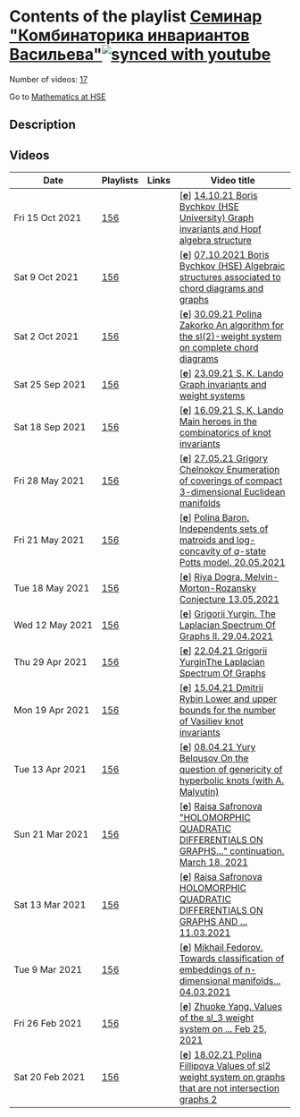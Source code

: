 # Contents of the playlist [Семинар "Комбинаторика инвариантов Васильева"](https://www.youtube.com/playlist?list=PLq3E5oubNNoCvslSyRxSk7hu77WxK9FU4)[![synced with youtube](https://img.shields.io/github/last-commit/mathphysschool/mathphysschool.github.io/autoupdate1?label=synced%20with%20youtube)](#)

Number of videos: [17](#videos)

Go to [Mathematics at HSE](../README.md)

## Description



## Videos

|Date|Playlists|Links|Video title|
|---|---|---|---|
| Fri&nbsp;15&nbsp;Oct&nbsp;2021 | [156](../playlists/156 "Семинар &#34;Комбинаторика инвариантов Васильева&#34;") |  | [[**e**](https://studio.youtube.com/video/j6gmk3c-XmE/edit "Edit")] [14.10.21 Boris Bychkov (HSE University) Graph invariants and Hopf algebra structure](https://www.youtube.com/watch?v=j6gmk3c-XmE&list=PLq3E5oubNNoCvslSyRxSk7hu77WxK9FU4 "Many graph invariants allow an extension to Hopf algebra homomorphisms from the Hopf algebra of graphs to other Hopf algebras, like polynomial ones. Such a homomorphism is uniquely determined by its values on primitive elements in the Hopf algebra of graphs. These values are very simple, since they also are primitive elements, hence linear polynomials. Hence, understanding primitive elements plays a crucial role in understanding polynomial graph invariants. In particular, we will discuss the projection of the Hopf algebra of graphs to its primitive subspace.") |
| Sat&nbsp;9&nbsp;Oct&nbsp;2021 | [156](../playlists/156 "Семинар &#34;Комбинаторика инвариантов Васильева&#34;") |  | [[**e**](https://studio.youtube.com/video/PZKAU3ywsXo/edit "Edit")] [07.10.2021 Boris Bychkov (HSE) Algebraic structures associated to chord diagrams and graphs](https://www.youtube.com/watch?v=PZKAU3ywsXo&list=PLq3E5oubNNoCvslSyRxSk7hu77WxK9FU4 "The chromatic polynomial is multiplicative: its value on a disjoint union of connected graphs is the product of its values on the components. There are many graph invariants possessing this property, which hints that disjoint union can be considered as a multiplication operation on graphs. Moreover, it makes sense to allow adding linear combinations of graphs, and extending multiplication by linearity to linear combinations we obtain an algebra of graphs. Probably even more interesting is the operation of comultiplication on this algebra, which makes it into a Hopf algebra. These algebraic structures and their relationship with 4-term relations will be discussed in the talk.") |
| Sat&nbsp;2&nbsp;Oct&nbsp;2021 | [156](../playlists/156 "Семинар &#34;Комбинаторика инвариантов Васильева&#34;") |  | [[**e**](https://studio.youtube.com/video/IQ9KWgR1LR4/edit "Edit")] [30.09.21 Polina Zakorko An algorithm for the sl(2)-weight system on complete chord diagrams](https://www.youtube.com/watch?v=IQ9KWgR1LR4&list=PLq3E5oubNNoCvslSyRxSk7hu77WxK9FU4 "An algorithm for calculating the values of the sl(2)-weight system&#013;on chord diagrams whose intersection graphs are complete graphs&#013;&#013;A special case of a weight system on chord diagrams is the sl(2)-weight system. In addition to 4-term relations, it satisfies so-called 6-term relations. Algorithms based on the 6-term relations in practice compute only values on chord diagrams of small order and for some simple sequences of diagrams, due to the rapid growth of the number of intermediate chord diagrams. S.K.Lando formulated a conjecture about the form of the values of the sl(2)-weight system on chord diagrams with complete intersection graphs. We suggest a simple inductive algorithm for calculating these values, which is based on calculation of values on very few intermediate chord diagrams. The results agree with the predictions of Lando’s conjecture.") |
| Sat&nbsp;25&nbsp;Sep&nbsp;2021 | [156](../playlists/156 "Семинар &#34;Комбинаторика инвариантов Васильева&#34;") |  | [[**e**](https://studio.youtube.com/video/ue0zuOgQKdk/edit "Edit")] [23.09.21 S. K. Lando Graph invariants and weight systems](https://www.youtube.com/watch?v=ue0zuOgQKdk&list=PLq3E5oubNNoCvslSyRxSk7hu77WxK9FU4 "If a graph invariant satisfies 4-term relations for graphs, then it defines a weight system: a function on chord diagrams satisfying 4-term relations. The converse is not true generically. The talk will present examples of graph invariants satisfying 4-term relations. We will also discuss the weight system associated to the Lie algebra sl(2) and its presumable relationship with graph invariants. This talk is a preparatory one for the next week talk by Polina Zakorko.") |
| Sat&nbsp;18&nbsp;Sep&nbsp;2021 | [156](../playlists/156 "Семинар &#34;Комбинаторика инвариантов Васильева&#34;") |  | [[**e**](https://studio.youtube.com/video/j-H1JmXrkO4/edit "Edit")] [16.09.21 S. K. Lando Main heroes in the combinatorics of knot invariants](https://www.youtube.com/watch?v=j-H1JmXrkO4&list=PLq3E5oubNNoCvslSyRxSk7hu77WxK9FU4 "The talk will be devoted to a description of objects studied by the seminar (knots, graphs, embedded graphs, knot diagrams, delta-matroids, and their invariants) and various relations between them.") |
| Fri&nbsp;28&nbsp;May&nbsp;2021 | [156](../playlists/156 "Семинар &#34;Комбинаторика инвариантов Васильева&#34;") |  | [[**e**](https://studio.youtube.com/video/fW0mlwvb5jk/edit "Edit")] [27.05.21 Grigory Chelnokov Enumeration of coverings of compact 3-dimensional Euclidean manifolds](https://www.youtube.com/watch?v=fW0mlwvb5jk&list=PLq3E5oubNNoCvslSyRxSk7hu77WxK9FU4 "Для компактных 3-мерных евклидовых многообразий G2, G4, G5, G6, B1, B2, получена классификация их  конечнолистных накрытий, а также перечислены классы эквивалентности каждого типа накрытий как функции от числа слоев. Кроме того, для полученных комбинаторных последовательностей выписаны их производящие функции в терминах рядов Дирихле.") |
| Fri&nbsp;21&nbsp;May&nbsp;2021 | [156](../playlists/156 "Семинар &#34;Комбинаторика инвариантов Васильева&#34;") |  | [[**e**](https://studio.youtube.com/video/OkmS7cIOiNQ/edit "Edit")] [Polina Baron. Independents sets of matroids and log-concavity of $q$-state Potts model. 20.05.2021](https://www.youtube.com/watch?v=OkmS7cIOiNQ&list=PLq3E5oubNNoCvslSyRxSk7hu77WxK9FU4) |
| Tue&nbsp;18&nbsp;May&nbsp;2021 | [156](../playlists/156 "Семинар &#34;Комбинаторика инвариантов Васильева&#34;") |  | [[**e**](https://studio.youtube.com/video/om_rfmpwgF0/edit "Edit")] [Riya Dogra, Melvin-Morton-Rozansky Conjecture 13.05.2021](https://www.youtube.com/watch?v=om_rfmpwgF0&list=PLq3E5oubNNoCvslSyRxSk7hu77WxK9FU4) |
| Wed&nbsp;12&nbsp;May&nbsp;2021 | [156](../playlists/156 "Семинар &#34;Комбинаторика инвариантов Васильева&#34;") |  | [[**e**](https://studio.youtube.com/video/lMN34SXmkvw/edit "Edit")] [Grigorii Yurgin. The Laplacian Spectrum Of Graphs II.  29.04.2021](https://www.youtube.com/watch?v=lMN34SXmkvw&list=PLq3E5oubNNoCvslSyRxSk7hu77WxK9FU4) |
| Thu&nbsp;29&nbsp;Apr&nbsp;2021 | [156](../playlists/156 "Семинар &#34;Комбинаторика инвариантов Васильева&#34;") |  | [[**e**](https://studio.youtube.com/video/_V7G5G7k-MU/edit "Edit")] [22.04.21 Grigorii YurginThe Laplacian Spectrum Of Graphs](https://www.youtube.com/watch?v=_V7G5G7k-MU&list=PLq3E5oubNNoCvslSyRxSk7hu77WxK9FU4 "Given a graph, one can consider its Laplacian matrix and its spectrum. This matrix is related to the adjacency matrix, but the Laplacian matrix seems to be much more deep and important. We are going to start with some basic properties of the Laplacian spectrum, and after that we shall discuss numerous relations between the Laplacian spectrum and graph invariants. Among these results are: the Matrix-Tree-Theorem about the number of spanning trees of graph; and some estimates on vertex connectivity and edge connectivity of graphs via second smallest eigenvalue of the Laplacian. We are going to prove several most important results, and some results will be discussed in the overview format. Also we shall mention some applications of Laplacians of graphs.") |
| Mon&nbsp;19&nbsp;Apr&nbsp;2021 | [156](../playlists/156 "Семинар &#34;Комбинаторика инвариантов Васильева&#34;") |  | [[**e**](https://studio.youtube.com/video/D41XuZKIi8g/edit "Edit")] [15.04.21 Dmitrii Rybin Lower and upper bounds for the number of Vasiliev knot invariants](https://www.youtube.com/watch?v=D41XuZKIi8g&list=PLq3E5oubNNoCvslSyRxSk7hu77WxK9FU4 "Following works by S. Chmutov, I will prove inequalities on dimensions of subspaces of Vasiliev invariants of order at most n. I will also give an overview of other known asymptotic bounds and combinatorial objects that lead to them.") |
| Tue&nbsp;13&nbsp;Apr&nbsp;2021 | [156](../playlists/156 "Семинар &#34;Комбинаторика инвариантов Васильева&#34;") |  | [[**e**](https://studio.youtube.com/video/B7qpY0aDrv0/edit "Edit")] [08.04.21 Yury Belousov On the question of genericity of hyperbolic knots (with A. Malyutin)](https://www.youtube.com/watch?v=B7qpY0aDrv0&list=PLq3E5oubNNoCvslSyRxSk7hu77WxK9FU4 "Thurston’s famous classification theorem, of 1978, states that a non-toric non-satellite knot is hyperbolic, that is, its complement admits a complete hyperbolic metric of finite volume. Until recently there was the conjecture (known as Adams conjecture) saying that the percentage of hyperbolic knots amongst all the prime knots of n or fewer crossings approaches 100 as n approaches infinity. In 2017 Malyutin showed that this statement contradicts several other plausible conjectures. Finally, in 2019 Adams conjecture was found to be false. In this talk we are going to discuss the key ingredients of the disproof of Adams conjecture.") |
| Sun&nbsp;21&nbsp;Mar&nbsp;2021 | [156](../playlists/156 "Семинар &#34;Комбинаторика инвариантов Васильева&#34;") |  | [[**e**](https://studio.youtube.com/video/if7JK1WfrGY/edit "Edit")] [Raisa Safronova &#34;HOLOMORPHIC QUADRATIC DIFFERENTIALS ON GRAPHS...&#34; continuation.  March 18, 2021](https://www.youtube.com/watch?v=if7JK1WfrGY&list=PLq3E5oubNNoCvslSyRxSk7hu77WxK9FU4 "Raisa Safronova &#34;HOLOMORPHIC QUADRATIC DIFFERENTIALS ON GRAPHS AND THE CHROMATIC POLYNOMIAL (after RICHARD KENYON, WAI YEUNG LAM)&#34;, continuation of March,11  lecture") |
| Sat&nbsp;13&nbsp;Mar&nbsp;2021 | [156](../playlists/156 "Семинар &#34;Комбинаторика инвариантов Васильева&#34;") |  | [[**e**](https://studio.youtube.com/video/kUgOWdMtmWc/edit "Edit")] [Raisa Safronova HOLOMORPHIC QUADRATIC DIFFERENTIALS ON GRAPHS AND ... 11.03.2021](https://www.youtube.com/watch?v=kUgOWdMtmWc&list=PLq3E5oubNNoCvslSyRxSk7hu77WxK9FU4 "Raisa Safronova &#34;HOLOMORPHIC QUADRATIC DIFFERENTIALS ON GRAPHS AND THE CHROMATIC POLYNOMIAL (after RICHARD KENYON, WAI YEUNG LAM )&#34;  11.03.2021") |
| Tue&nbsp;9&nbsp;Mar&nbsp;2021 | [156](../playlists/156 "Семинар &#34;Комбинаторика инвариантов Васильева&#34;") |  | [[**e**](https://studio.youtube.com/video/yoblgrinGfM/edit "Edit")] [Mikhail Fedorov. Towards classification of embeddings of n-dimensional manifolds...  04.03.2021](https://www.youtube.com/watch?v=yoblgrinGfM&list=PLq3E5oubNNoCvslSyRxSk7hu77WxK9FU4 "Mikhail Fedorov. Towards classification of embeddings of n-dimensional manifolds with boundary into (2n-1)-dimensional space. 04.03.2021") |
| Fri&nbsp;26&nbsp;Feb&nbsp;2021 | [156](../playlists/156 "Семинар &#34;Комбинаторика инвариантов Васильева&#34;") |  | [[**e**](https://studio.youtube.com/video/bdJfC2dtzdQ/edit "Edit")] [Zhuoke Yang. Values of the sl&#95;3 weight system on ...  Feb 25, 2021](https://www.youtube.com/watch?v=bdJfC2dtzdQ&list=PLq3E5oubNNoCvslSyRxSk7hu77WxK9FU4 "Values of the sl&#95;3 weight system on chord diagrams whose intersection graph is complete bipartite K&#95;{2,n}.") |
| Sat&nbsp;20&nbsp;Feb&nbsp;2021 | [156](../playlists/156 "Семинар &#34;Комбинаторика инвариантов Васильева&#34;") |  | [[**e**](https://studio.youtube.com/video/pxdGCOm-mvw/edit "Edit")] [18.02.21 Polina Fillipova Values of sl2 weight system on graphs that are not intersection graphs 2](https://www.youtube.com/watch?v=pxdGCOm-mvw&list=PLq3E5oubNNoCvslSyRxSk7hu77WxK9FU4 "To each chord diagram its intersection graph is assigned. In 2007, S.V.Chmutov and S.K.Lando proved that the value of the weight system associated to the Lie algebra sl2 at a chord diagram depends only on the intersection graph of this chord diagram, so we may speak about values of this weight system at intersection graphs.&#013;&#013;This raises the question: is it possible to extend this weight system to a polynomial graph invariant satisfying the 4-term relations for graphs. E.Krasil’nikov showed that this is possible for all the graphs with no more than 8 vertices.&#013;&#013;In this talk I will give the values of the sl2 weight system for joins of a 5-cycle and a discrete graph on n vertices. Such a graph is not an intersection graph if n is positive. I will also discuss the values of the sl2 weight system for projections of these graphs onto the subspace of primitive elements in the Hopf algebra of graphs. All the necessary definitions will be given.&#013;&#013;I will discuss the main steps of the computation:&#013;&#013;1) A formula that expresses a generating function for projections of joins of an arbitrary graph and discrete graphs with 0,1,2,3… vertices onto the space of primitive elements in the Hopf algebra in terms of generating functions for graphs of such a form.&#013;&#013;2) Computation of the sl2 weight system at some infinite series of intersection graphs. Each graph in these series is a join of a graph with no more than 5 vertices and a discrete graph. The main computation tool here is the Chmutov—Varchenko recurrence relations. The full proof requires a lot of computations, but I will give only the idea of it and provide some examples.&#013;&#013;3) The 4-term relation for a graph that is not an intersection graph.&#013;&#013;The results of the computation confirm a conjecture of S.K.Lando that states that the value of the weight system sl2 on the projection of a chord diagram to the space of primitive elements is a polynomial of degree k such that 2k is at most the number of vertices in the circumference of the intersection graph of this chord diagram.") |
